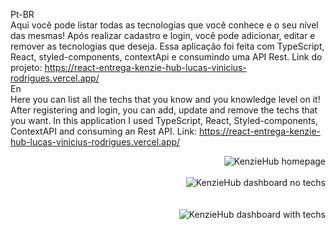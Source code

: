Pt-BR
<br/>
Aqui você pode listar todas as tecnologias que você conhece e o seu nível das mesmas! Após realizar cadastro e login, você pode adicionar, editar e remover as tecnologias que deseja. Essa aplicação foi feita com TypeScript, React, styled-components, contextApi e consumindo uma API Rest. 
Link do projeto: https://react-entrega-kenzie-hub-lucas-vinicius-rodrigues.vercel.app/
<br/>
En
<br/>
Here you can list all the techs that you know and you knowledge level on it! After registering and login, you can add, update and remove the techs that you want. In this application I used TypeScript, React, Styled-components, ContextAPI and consuming an Rest API.
Link: https://react-entrega-kenzie-hub-lucas-vinicius-rodrigues.vercel.app/
<br/>
<div align="flex-start">
  <img align="right" alt="KenzieHub homepage" src="https://res.cloudinary.com/dvkwgt94s/image/upload/v1674234832/KenzieHub_tela_inicial_qakbip.png"/>
</div>
<br/>
<br/>
  <img align="right" alt="KenzieHub dashboard no techs" src="https://res.cloudinary.com/dvkwgt94s/image/upload/v1674234832/KenzieHub_tela_do_usu%C3%A1rio_sem_techs_nj8g3v.png"/>
<br/>
<br/>
<br/>
  <img align="right" alt="KenzieHub dashboard with techs" src="https://res.cloudinary.com/dvkwgt94s/image/upload/v1674234831/KenzieHub_tela_do_usu%C3%A1rio_com_techs_cua6pl.png"/>
<br/>
